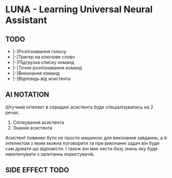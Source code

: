 # LUNA - Learning Universal Neural Assistant

## TODO

- [-]Розпізнавання голосу
- [-]Тригер на ключове слово
- [-]Підгрузка списку команд
- [-]Точне розпізнавання команд
- [-]Виконання команд
- [-]Відповідь від асистента

## AI NOTATION

Штучний інтелект в середині асистента буде спеціалізуватись на 2 речах.

1. Спілкування асистента
2. Знання асистента

Асистент повинен бути не просто машиною для виконання завданнь, а й інтелектом з яким можна поговорити та при виконанні задач він буде сам думати що відповісти. І також він має нести базу знань яку буде накопичувати з запитаннь користувачів.

## SIDE EFFECT TODO
